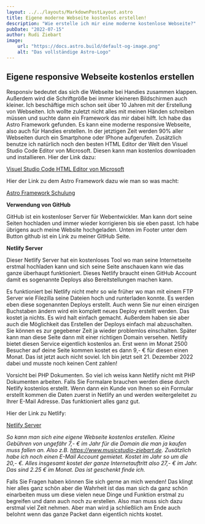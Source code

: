 ```yaml
---
layout: ../../layouts/MarkdownPostLayout.astro
title: Eigene moderne Webseite kostenlos erstellen!
description: "Wie erstelle ich mir eine moderne kostenlose Webseite?"
pubDate: "2022-07-15"
author: Rudi Ziebart
image:
    url: "https://docs.astro.build/default-og-image.png"
    alt: "Das vollständige Astro-Logo"
---
```

## Eigene responsive Webseite kostenlos erstellen

<p>Responsiv bedeutet das sich die Webseite bei Handies zusammen klappen. Außerdem wird die Schriftgröße bei immer kleineren Bildschirmen auch kleiner. Ich beschäftige mich schon seit über 10 Jahren mit der Erstellung von Webseiten. Ich wollte zuletzt nicht alles mit meinen Händen schreiben müssen und suchte dann ein Framework das mir dabei hilft. Ich habe das Astro Framework gefunden. Es kann eine moderne responsive Webseite, also auch für Handies erstellen. In der jetztigen Zeit werden 90% aller Webseiten durch ein Smartphone oder IPhone aufgerufen. Zusätzlich benutze ich natürlich noch den besten HTML Editor der Welt den Visuel Studio Code Editor von Microsoft. Diesen kann man kostenlos downloaden und installieren. Hier der Link dazu:</p>

<a
    href="https://code.visualstudio.com"
    class="normal-links"
    >Visuel Studio Code HTML Editor von Microsoft
</a>

<p>Hier der Link zu dem Astro Framework dazu wie man so was macht:</p>

<a
    href="https://docs.astro.build/de/tutorial/2-pages/1"
    class="normal-links"
    >Astro Framework Schulung
</a>

**Verwendung von GitHub**
<p>GitHub ist ein kostenloser Server für Webentwickler. Man kann dort seine Seiten hochladen und immer wieder korrigieren bis sie eben passt. Ich habe übrigens auch meine Website hochgeladen. Unten im Footer unter dem Button github ist ein Link zu meiner GitHub Seite.</p>

**Netlify Server**
<p>Dieser Netlify Server hat ein kostenloses Tool wo man seine Internetseite erstmal hochladen kann und sich seine Seite anschauen kann wie das ganze überhaupt funktioniert. Dieses Netlify braucht einen GitHub Account damit es sogenannte Deploys also Bereitstellungen machen kann.</p>
<p>Es funktioniert bei Netlify nicht mehr so wie früher wo man mit einem FTP Server wie Filezilla seine Dateien hoch und runterladen konnte. Es werden eben diese sogenannten Deploys erstellt. Auch wenn Sie nur einen einzigen Buchstaben ändern wird ein komplett neues Deploy erstellt werden. Das kostet ja nichts. Es wird halt einfach gemacht. Außerdem haben sie aber auch die Möglichkeit das Erstellen der Deploys einfach mal abzuschalten. Sie können es zur gegebener Zeit ja wieder problemlos einschalten. Später kann man diese Seite dann mit einer richtigen Domain versehen. Netlify bietet diesen Service eigentlich kostenlos an. Erst wenn im Monat 2500 Besucher auf deine Seite kommen kostet es dann 9,- € für diesen einen Monat. Das ist jetzt auch nicht soviel. Ich bin jetzt seit 21. Dezember 2022 dabei und musste noch keinen Cent zahlen!</p>
<p>Vorsicht bei PHP Dokumenten. So viel ich weiss kann Netlify nicht mit PHP Dokumenten arbeiten. Falls Sie Formalare brauchen werden diese durch Netlify kostenlos erstellt. Wenn dann ein Kunde von Ihnen so ein Formular erstellt kommen die Daten zuerst in Netlify an und werden weitergeleitet zu Ihrer E-Mail Adresse. Das funktioniert alles ganz gut.
</p>
<p>Hier der Link zu Netlify:</p>

<a
    href="https://www.netlify.com"
    class="normal-links"
    >Netlify Server
</a>

*So kann man sich eine eigene Webseite kostenlos erstellen. Kleine Gebühren von ungefähr 7,- € im Jahr für die Domain die man ja kaufen muss fallen an. Also z.B. https://www.musicstudio-ziebart.de. Zusätzlich habe ich noch einen E-Mail Account gemietet. Kostet im Jahr so um die 20,- €. Alles insgesamt kostet der ganze Internetauftritt also 27,- € im Jahr. Das sind 2.25 € im Monat. Das ist geschenkt finde ich.*

<p>Falls Sie Fragen haben können Sie sich gerne an mich wenden! Das klingt hier alles ganz schön aber die Wahrheit ist das man sich da ganz schön einarbeiten muss um diese vielen neue Dinge und Funktion erstmal zu begreifen und dann auch noch zu erstellen. Also man muss sich dazu erstmal viel Zeit nehmen. Aber man wird ja schließlich am Ende auch belohnt wenn das ganze Packet dann eigentlich nichts kostet.</p>

